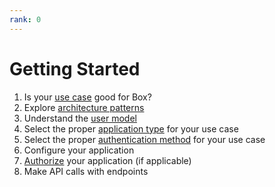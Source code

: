 ```yaml
---
rank: 0
---
```


# Getting Started

1. Is your [use case][use-case] good for Box? 
2. Explore [architecture patterns][patterns]
3. Understand the [user model][user-model]
4. Select the proper [application type][app-type] for your use case
5. Select the proper [authentication method][authentication] for your use case
6. Configure your application
7. [Authorize][authorize] your application (if applicable)
8. Make API calls with endpoints

[use-case]: g://getting-started/use-cases
[patterns]: g://getting-started/architecture-patterns
[user-model]: g://getting-started/user-types
[app-type]: g://applications
[authentication]: g://authentication
[authorize]: g://authorization/custom-app-approval/
[ref]: e://reference/